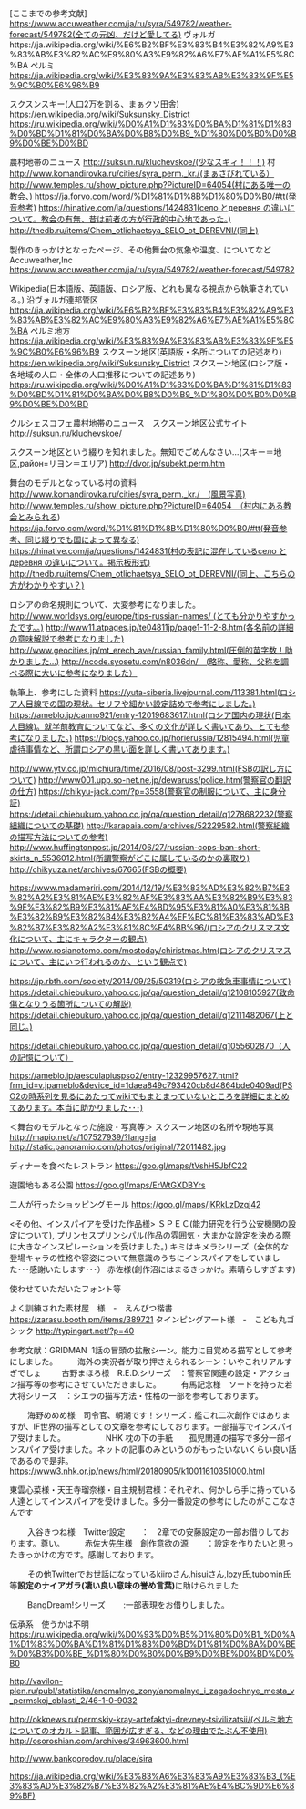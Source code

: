
[ここまでの参考文献]
https://www.accuweather.com/ja/ru/syra/549782/weather-forecast/549782(全ての元凶、だけど愛してる)
ヴォルガhttps://ja.wikipedia.org/wiki/%E6%B2%BF%E3%83%B4%E3%82%A9%E3%83%AB%E3%82%AC%E9%80%A3%E9%82%A6%E7%AE%A1%E5%8C%BA
ペルミ
https://ja.wikipedia.org/wiki/%E3%83%9A%E3%83%AB%E3%83%9F%E5%9C%B0%E6%96%B9

スクスンスキー(人口2万を割る、まぁクソ田舎)
https://en.wikipedia.org/wiki/Suksunsky_District
https://ru.wikipedia.org/wiki/%D0%A1%D1%83%D0%BA%D1%81%D1%83%D0%BD%D1%81%D0%BA%D0%B8%D0%B9_%D1%80%D0%B0%D0%B9%D0%BE%D0%BD

農村地帯のニュース
http://suksun.ru/kluchevskoe/(少なスギィ！！！)
村
http://www.komandirovka.ru/cities/syra_perm._kr./(まぁさびれている）
http://www.temples.ru/show_picture.php?PictureID=64054(村にある唯一の教会、)
https://ja.forvo.com/word/%D1%81%D1%8B%D1%80%D0%B0/#tt(発音参考)
https://hinative.com/ja/questions/1424831(село とдеревня の違いについて。教会の有無、昔は前者の方が行政的中心地であった。)
http://thedb.ru/items/Chem_otlichaetsya_SELO_ot_DEREVNI/(同上)



製作のきっかけとなったページ、その他舞台の気象や温度、についてなど
Accuweather,Inc
https://www.accuweather.com/ja/ru/syra/549782/weather-forecast/549782

Wikipedia(日本語版、英語版、ロシア版、どれも異なる視点から執筆されている。)
沿ヴォルガ連邦管区
https://ja.wikipedia.org/wiki/%E6%B2%BF%E3%83%B4%E3%82%A9%E3%83%AB%E3%82%AC%E9%80%A3%E9%82%A6%E7%AE%A1%E5%8C%BA
ペルミ地方
https://ja.wikipedia.org/wiki/%E3%83%9A%E3%83%AB%E3%83%9F%E5%9C%B0%E6%96%B9
スクスーン地区(英語版・名所についての記述あり)
https://en.wikipedia.org/wiki/Suksunsky_District
スクスーン地区(ロシア版・各地域の人口・全体の人口推移についての記述あり)
https://ru.wikipedia.org/wiki/%D0%A1%D1%83%D0%BA%D1%81%D1%83%D0%BD%D1%81%D0%BA%D0%B8%D0%B9_%D1%80%D0%B0%D0%B9%D0%BE%D0%BD

クルシェスコフェ農村地帯のニュース　スクスーン地区公式サイト
http://suksun.ru/kluchevskoe/

スクスーン地区という綴りを知れました。無知でごめんなさい…(スキー＝地区,район=リヨン＝エリア)
http://dvor.jp/subekt.perm.htm


舞台のモデルとなっている村の資料
http://www.komandirovka.ru/cities/syra_perm._kr./　(風景写真)
http://www.temples.ru/show_picture.php?PictureID=64054　（村内にある教会とみられる)
https://ja.forvo.com/word/%D1%81%D1%8B%D1%80%D0%B0/#tt(発音参考、同じ綴りでも国によって異なる)
https://hinative.com/ja/questions/1424831(村の表記に混在しているсело とдеревня の違いについて。掲示板形式)
http://thedb.ru/items/Chem_otlichaetsya_SELO_ot_DEREVNI/(同上、こちらの方がわかりやすい？)

ロシアの命名規則について、大変参考になりました。
http://www.worldsys.org/europe/tips-russian-names/ (とても分かりやすかったです。。)
http://www11.atpages.jp/te04811jp/page1-11-2-8.htm(各名前の詳細の意味解説で参考になりました)
http://www.geocities.jp/mt_erech_ave/russian_family.html(圧倒的苗字数！助かりました…)
http://ncode.syosetu.com/n8036dn/　(略称、愛称、父称を調べる際に大いに参考になりました）

執筆上、参考にした資料
https://yuta-siberia.livejournal.com/113381.html(ロシア人目線での国の現状。セリフや細かい設定詰めで参考にしました。)
https://ameblo.jp/canno921/entry-12019683617.html(ロシア国内の現状(日本人目線)。就学前教育についてなど、多くの文化が詳しく書いてあり、とても参考になりました。)
https://blogs.yahoo.co.jp/horierussia/12815494.html(児童虐待事情など、所謂ロシアの黒い面を詳しく書いてあります。)


http://www.ytv.co.jp/michiura/time/2016/08/post-3299.html(FSBの訳し方について)
http://www001.upp.so-net.ne.jp/dewaruss/police.htm(警察官の翻訳の仕方)
https://chikyu-jack.com/?p=3558(警察官の制服について、主に身分証)
https://detail.chiebukuro.yahoo.co.jp/qa/question_detail/q1278682232(警察組織についての基礎)
http://karapaia.com/archives/52229582.html(警察組織の描写方法についての参考)
http://www.huffingtonpost.jp/2014/06/27/russian-cops-ban-short-skirts_n_5536012.html(所謂警察がどこに属しているのかの裏取り)
http://chikyuza.net/archives/67665(FSBの概要)

https://www.madameriri.com/2014/12/19/%E3%83%AD%E3%82%B7%E3%82%A2%E3%81%AE%E3%82%AF%E3%83%AA%E3%82%B9%E3%83%9E%E3%82%B9%E3%81%AF%E4%BD%95%E3%81%A0%E3%81%8B%E3%82%B9%E3%82%B4%E3%82%A4%EF%BC%81%E3%83%AD%E3%82%B7%E3%82%A2%E3%81%8C%E4%BB%96/(ロシアのクリスマス文化について、主にキャラクターの観点)
http://www.rosianotomo.com/mostoday/chiristmas.htm(ロシアのクリスマスについて、主にいつ行われるのか、という観点で)



https://jp.rbth.com/society/2014/09/25/50319(ロシアの救急車事情について)
https://detail.chiebukuro.yahoo.co.jp/qa/question_detail/q12108105927(致命傷となりうる箇所についての解説)
https://detail.chiebukuro.yahoo.co.jp/qa/question_detail/q12111482067(上と同じ。)

https://detail.chiebukuro.yahoo.co.jp/qa/question_detail/q1055602870（人の記憶について）

https://ameblo.jp/aesculapiuspso2/entry-12329957627.html?frm_id=v.jpameblo&device_id=1daea849c793420cb8d4864bde0409ad(PSO2の時系列を見るにあたってwikiでもまとまっていないところを詳細にまとめてあります。本当に助かりました･･･)

＜舞台のモデルとなった施設・写真等＞
スクスーン地区の名所や現地写真
http://mapio.net/a/107527939/?lang=ja
http://static.panoramio.com/photos/original/72011482.jpg

ディナーを食べたレストラン
https://goo.gl/maps/tVshH5JbfC22

遊園地もある公園
https://goo.gl/maps/ErWtGXDBYrs

二人が行ったショッピングモール
https://goo.gl/maps/jKRkLzDzqj42


<その他、インスパイアを受けた作品様>
ＳＰＥＣ(能力研究を行う公安機関の設定について),
プリンセスプリンシパル(作品の雰囲気・大まかな設定を決める際に大きなインスピレーションを受けました。)
キミはキメラシリーズ（全体的な登場キャラの性格や容姿について無意識のうちにインスパイアをしていました･･･感謝いたします･･･）
赤佐様(創作沼にはまるきっかけ。素晴らしすぎます)


使わせていただいたフォント等

よく訓練された素材屋　様　-　えんぴつ楷書
https://zarasu.booth.pm/items/389721
タインピングアート様　-　こども丸ゴシック
http://typingart.net/?p=40

参考文献：GRIDMAN  1話の冒頭の拡散シーン。能力に目覚める描写として参考にしました。
        海外の実況者が取り押さえられるシーン：いやこれリアルすぎでしょ
        古野まほろ様　R.E.D.シリーズ　：警察官関連の設定・アクション描写等の参考にさせていただきました。
        有馬記念様　ソードを持った若大将シリーズ　：シエラの描写方法・性格の一部を参考しております。

        海野めめめ様　司令官、朝潮です！シリーズ：艦これ二次創作ではありますが、IF世界の描写としての文章を参考にしております。一部描写でインスパイア受けました。
        
        NHK 枕の下の手紙　　孤児関連の描写で多分一部インスパイア受けました。ネットの記事のみというのがもったいないくらい良い話であるので是非。
https://www3.nhk.or.jp/news/html/20180905/k10011610351000.html



東雲心菜様・天王寺瑠奈様・自主規制君様：それぞれ、何かしら手に持っている人達としてインスパイアを受けました。多分一番設定の参考にしたのがここなさんです

        入谷きつね様　Twitter設定　　：　2章での安藤設定の一部お借りしております。尊い。
        赤佐大先生様　創作意欲の源        ：設定を作りたいと思ったきっかけの方です。感謝しております。

        その他Twitterでお世話になっているkiiroさん,hisuiさん,lozy氏,tubomin氏等<b>設定のナイアガラ(凄い良い意味の誉め言葉)</b>に助けられました

        BangDream!シリーズ        :一部表現をお借りしました。

伝承系　使うかは不明
https://ru.wikipedia.org/wiki/%D0%93%D0%B5%D1%80%D0%B1_%D0%A1%D1%83%D0%BA%D1%81%D1%83%D0%BD%D1%81%D0%BA%D0%BE%D0%B3%D0%BE_%D1%80%D0%B0%D0%B9%D0%BE%D0%BD%D0%B0

http://vavilon-plen.ru/publ/statistika/anomalnye_zony/anomalnye_i_zagadochnye_mesta_v_permskoj_oblasti_2/46-1-0-9032


http://okknews.ru/permskiy-kray-artefaktyi-drevney-tsivilizatsii/(ペルミ地方についてのオカルト記事、範囲が広すぎる、などの理由でたぶん不使用)
http://osoroshian.com/archives/34963600.html

http://www.bankgorodov.ru/place/sira

https://ja.wikipedia.org/wiki/%E3%83%A6%E3%83%A9%E3%83%B3_(%E3%83%AD%E3%82%B7%E3%82%A2%E3%81%AE%E4%BC%9D%E6%89%BF)